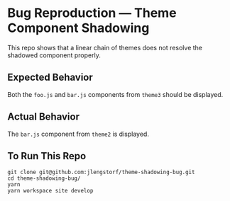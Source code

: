 # Bug Reproduction — Theme Component Shadowing

This repo shows that a linear chain of themes does not resolve the shadowed component properly.

## Expected Behavior

Both the `foo.js` and `bar.js` components from `theme3` should be displayed.

## Actual Behavior

The `bar.js` component from `theme2` is displayed.

## To Run This Repo

```
git clone git@github.com:jlengstorf/theme-shadowing-bug.git
cd theme-shadowing-bug/
yarn
yarn workspace site develop
```
